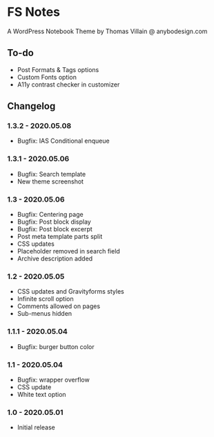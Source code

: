 # FS Notes

A WordPress Notebook Theme by Thomas Villain @ anybodesign.com

## To-do

* Post Formats & Tags options
* Custom Fonts option
* A11y contrast checker in customizer

## Changelog

### 1.3.2 - 2020.05.08
* Bugfix: IAS Conditional enqueue 

### 1.3.1 - 2020.05.06
* Bugfix: Search template 
* New theme screenshot

### 1.3 - 2020.05.06
* Bugfix: Centering page
* Bugfix: Post block display
* Bugfix: Post block excerpt
* Post meta template parts split
* CSS updates
* Placeholder removed in search field
* Archive description added

### 1.2 - 2020.05.05
* CSS updates and Gravityforms styles
* Infinite scroll option
* Comments allowed on pages
* Sub-menus hidden

### 1.1.1 - 2020.05.04
* Bugfix: burger button color

### 1.1 - 2020.05.04
* Bugfix: wrapper overflow
* CSS update
* White text option

### 1.0 - 2020.05.01
* Initial release